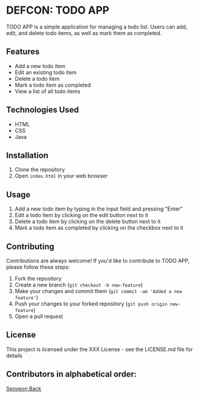 # DEFCON: TODO APP

TODO APP is a simple application for managing a todo list. Users can add, edit, and delete todo items, as well as mark them as completed.

## Features

- Add a new todo item
- Edit an existing todo item
- Delete a todo item
- Mark a todo item as completed
- View a list of all todo items

## Technologies Used

- HTML
- CSS
- Java

## Installation

1. Clone the repository
2. Open `index.html` in your web browser

## Usage

1. Add a new todo item by typing in the input field and pressing "Enter"
2. Edit a todo item by clicking on the edit button next to it
3. Delete a todo item by clicking on the delete button next to it
4. Mark a todo item as completed by clicking on the checkbox next to it

## Contributing

Contributions are always welcome! If you'd like to contribute to TODO APP, please follow these steps:

1. Fork the repository
2. Create a new branch (`git checkout -b new-feature`)
3. Make your changes and commit them (`git commit -am 'Added a new feature'`)
4. Push your changes to your forked repository (`git push origin new-feature`)
5. Open a pull request

## License

This project is licensed under the XXX License - see the LICENSE.md file for details

## Contributors in alphabetical order:

[Seoyeon,Back](www.google.com)



